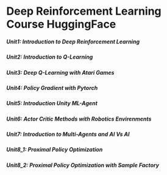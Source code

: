 # Deep Reinforcement Learning Course HuggingFace

##### Unit1: Introduction to Deep Reinforcement Learning
##### Unit2: Introduction to Q-Learning
##### Unit3: Deep Q-Learning with Atari Games
##### Unit4: Policy Gradient with Pytorch
##### Unit5: Introduction Unity ML-Agent
##### Unit6: Actor Critic Methods with Robotics Envirenments
##### Unit7: Introduction to Multi-Agents and AI Vs AI
##### Unit8_1: Proximal Policy Optimization
##### Unit8_2: Proximal Policy Optimization with Sample Factory
